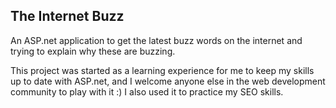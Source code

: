 The Internet Buzz
---
An ASP.net application to get the latest buzz words on the internet and trying to explain why these are buzzing.

This project was started as a learning experience for me to keep my skills up to date with ASP.net, and I welcome anyone else in the web development community to play with it :) I also used it to practice my SEO skills.

